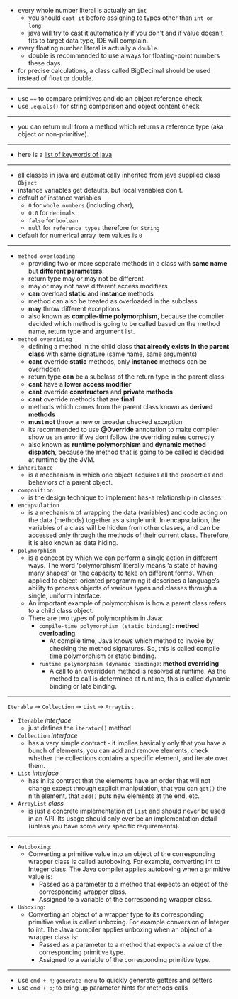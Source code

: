 - every whole number literal is actually an `int`
  - you should `cast it` before assigning to types other than `int or long`.
  - java will try to cast it automatically if you don't and if value doesn't fits to target data type, IDE will complain.
- every floating number literal is actually a `double`.
  - double is recommended to use always for floating-point numbers these days.
- for precise calculations, a class called BigDecimal should be used instead of float or double.
---
- use `==` to compare primitives and do an object reference check
- use `.equals()` for string comparison and object content check
---
- you can return null from a method which returns a reference type (aka object or non-primitive).
---
- here is a [list of keywords of java](https://www.wikiwand.com/en/List_of_Java_keywords)
---
- all classes in java are automatically inherited from java supplied class `Object`
- instance variables get defaults, but local variables don't.
- default of instance variables
  - `0` for `whole numbers` (including char),
  - `0.0` for `decimals`
  - `false` for `boolean`
  - `null` for `reference types` therefore for `String`
- default for numerical array item values is `0`
---
- `method overloading`
  - providing two or more separate methods in a class with **same name** but **different parameters**. 
  - return type may or may not be different
  - may or may not have different access modifiers
  - **can** overload **static** and **instance** methods
  - method can also be treated as overloaded in the subclass 
  - **may** throw different exceptions
  - also known as **compile-time polymorphism**, because the compiler decided which method is going to be called based on the method name, return type and argument list. 
- `method overriding`
  - defining a method in the child class **that already exists in the parent class** with same signature (same name, same arguments)
  - **cant** override **static** methods, only **instance** methods can be overridden
  - return type **can** be a subclass of the return type in the parent class
  - **cant** have a **lower access modifier** 
  - **cant** override **constructors** and **private methods**
  - **cant** override methods that are **final**
  - methods which comes from the parent class known as **derived methods**
  - **must not** throw a new or broader checked exception
  - its recommended to use **@Override** annotation to make compiler show us an error if we dont follow the overriding rules correctly
  - also known as **runtime polymorphism** and **dynamic method dispatch**, because the method that is going to be called is decided at runtime by the JVM.
- `inheritance`
  - is a mechanism in which one object acquires all the properties and behaviors of a parent object.
- `composition`
  - is the design technique to implement has-a relationship in classes.
- `encapsulation`
  - is a mechanism of wrapping the data (variables) and code acting on the data (methods) together as a single unit. In encapsulation, the variables of a class will be hidden from other classes, and can be accessed only through the methods of their current class. Therefore, it is also known as data hiding.
- `polymorphism`
  - is a concept by which we can perform a single action in different ways. The word ‘polymorphism’ literally means ‘a state of having many shapes’ or ‘the capacity to take on different forms’. When applied to object-oriented programming it describes a language’s ability to process objects of various types and classes through a single, uniform interface.
  - An important example of polymorphism is how a parent class refers to a child class object.
  - There are two types of polymorphism in Java:
    - `compile-time polymorphism (static binding)`: **method overloading**
      - At compile time, Java knows which method to invoke by checking the method signatures.  So, this is called compile time polymorphism or static binding.
    - `runtime polymorphism (dynamic binding)`: **method overriding**
      - A call to an overridden method is resolved at runtime. As the method to call is determined at runtime, this is called dynamic binding or late binding.
---
`Iterable` -> `Collection` -> `List` -> `ArrayList`
- `Iterable` *interface*
  - just defines the `iterator()` method
- `Collection` *interface*
  - has a very simple contract - it implies basically only that you have a bunch of elements, you can add and remove elements, check whether the collections contains a specific element, and iterate over them.
- `List` *interface*
  - has in its contract that the elements have an order that will not change except through explicit manipulation, that you can `get()` the n'th element, that `add()` puts new elements at the end, etc.
- `ArrayList` *class*
  - is just a concrete implementation of `List` and should never be used in an API. Its usage should only ever be an implementation detail (unless you have some very specific requirements).
---
- `Autoboxing`:
  - Converting a primitive value into an object of the corresponding wrapper class is called autoboxing. For example, converting int to Integer class. The Java compiler applies autoboxing when a primitive value is:
    - Passed as a parameter to a method that expects an object of the corresponding wrapper class.
    - Assigned to a variable of the corresponding wrapper class.
- `Unboxing`:
  - Converting an object of a wrapper type to its corresponding primitive value is called unboxing. For example conversion of Integer to int. The Java compiler applies unboxing when an object of a wrapper class is:
    - Passed as a parameter to a method that expects a value of the corresponding primitive type.
    - Assigned to a variable of the corresponding primitive type.
---
- use `cmd + n`; `generate menu` to quickly generate getters and setters
- use `cmd + p`; to bring up parameter hints for methods calls